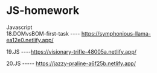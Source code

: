 # JS-homework
Javascript  
18.DOMvsBOM-first-task ---- https://symphonious-llama-ea12e0.netlify.app/

19.JS ----https://visionary-trifle-48005a.netlify.app/

20.JS ----- https://jazzy-praline-a6f25b.netlify.app/
